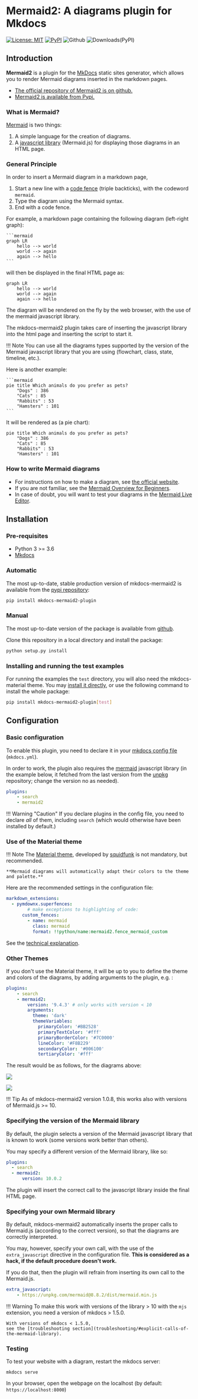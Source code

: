 # Mermaid2: A diagrams plugin for Mkdocs

[![License: MIT](https://img.shields.io/badge/License-MIT-yellow.svg)](https://opensource.org/licenses/MIT) 
[![PyPI](https://img.shields.io/pypi/v/mkdocs-mermaid2-plugin)](https://pypi.org/project/mkdocs-mermaid2-plugin/)
![Github](https://img.shields.io/github/v/tag/fralau/mkdocs-mermaid2-plugin?label=github%20tag)
![Downloads(PyPI)](https://img.shields.io/pypi/dm/mkdocs-mermaid2-plugin)

## Introduction
**Mermaid2** is a plugin for the [MkDocs](https://www.mkdocs.org/) 
static sites generator, which allows you 
to render Mermaid diagrams inserted in the markdown pages.

- [The official repository of Mermaid2 is on github.](https://github.com/fralau/mkdocs-mermaid2-plugin)
- [Mermaid2 is available from Pypi.](https://pypi.org/project/mkdocs-mermaid2-plugin/)

### What is Mermaid?

[Mermaid](https://mermaid.js.org/intro/) is two things: 

1. A simple language for the creation of diagrams.
2. A [javascript library](https://github.com/mermaid-js/mermaid) (Mermaid.js) 
   for displaying those diagrams in an HTML page.

### General Principle
In order to insert a Mermaid diagram in a markdown page, 

1. Start a new line with a [code fence](https://www.markdownguide.org/extended-syntax/#fenced-code-blocks) (triple backticks),
    with the codeword `mermaid`.
2. Type the diagram using the Mermaid syntax.
2. End with a code fence.




For example, a markdown page containing the following diagram (left-right graph):

    ```mermaid
    graph LR
        hello --> world
        world --> again
        again --> hello
    ```

will then be displayed in the final HTML page as:

```mermaid
graph LR
    hello --> world
    world --> again
    again --> hello
```

The diagram will be rendered on the fly by the web browser,
with the use of the mermaid javascript library. 

The mkdocs-mermaid2 plugin takes care of inserting the javascript library into
the html page and inserting the script to start it.


!!! Note
    You can use all the diagrams types supported by the version of the Mermaid 
    javascript library that you are using (flowchart, class, state, timeline, 
    etc.).


Here is another example:


    ```mermaid
    pie title Which animals do you prefer as pets?
        "Dogs" : 386
        "Cats" : 85
        "Rabbits" : 53
        "Hamsters" : 101
    ```

It will be rendered as (a pie chart):
```mermaid
pie title Which animals do you prefer as pets?
    "Dogs" : 386
    "Cats" : 85
    "Rabbits" : 53
    "Hamsters" : 101
```



### How to write Mermaid diagrams

* For instructions on how to make a diagram, see [the official website](https://mermaid.js.org).
* If you are not familiar, see the [Mermaid Overview for Beginners](https://mermaid.js.org/community/n00b-overview.html).
* In case of doubt, you will want to test your diagrams in the [Mermaid Live Editor](https://mermaid.live).




## Installation

### Pre-requisites

* Python 3 >= 3.6
* [Mkdocs](https://www.mkdocs.org/user-guide/installation/)

### Automatic

The most up-to-date, stable production version of mkdocs-mermaid2 is available from the [pypi repository](https://pypi.org/project/mkdocs-mermaid2-plugin/):

```bash
pip install mkdocs-mermaid2-plugin
```

### Manual
The most up-to-date version of the package is available from [github](https://github.com/fralau/mkdocs-mermaid2-plugin).

Clone this repository in a local directory and install the package:

```bash
python setup.py install
```

### Installing and running the test examples
For running the examples the `test` directory, 
you will also need the mkdocs-material theme. You may 
[install it directly](https://squidfunk.github.io/mkdocs-material/getting-started/),
or use the following command to install the whole package:

```bash
pip install mkdocs-mermaid2-plugin[test]
```





## Configuration

### Basic configuration
To enable this plugin, you need to declare it in your [mkdocs config file](https://www.mkdocs.org/user-guide/configuration/)
(`mkdocs.yml`).

In order to work, the plugin also requires the
[mermaid](https://www.npmjs.com/package/mermaid) javascript
library (in the example below, it fetched from the last version
from the [unpkg](https://unpkg.com/) repository; change the version
no as needed).

```yaml
plugins:
    - search
    - mermaid2
```
!!! Warning "Caution"
    If you declare plugins in the config file, you need to declare _all_ of them, 
    including `search` (which would otherwise have been installed by default.)

### Use of the Material theme

!!! Note
    The [Material theme](https://squidfunk.github.io/mkdocs-material/), 
    developed by [squidfunk](https://github.com/squidfunk)
    is not mandatory, but recommended.

    **Mermaid diagrams will automatically adapt their colors to the theme
    and palette.**

Here are the recommended settings in the configuration file:

```yaml
markdown_extensions:
  - pymdownx.superfences:
        # make exceptions to highlighting of code:
      custom_fences:
        - name: mermaid
          class: mermaid
          format: !!python/name:mermaid2.fence_mermaid_custom

```

See the [technical explanation](superfences/#usage-for-the-material-theme).


### Other Themes

If you don't use the Material theme, it will be up to you to define the
theme and colors of the diagrams, by adding arguments to the plugin, e.g. :

```yaml
plugins:
    - search
    - mermaid2:
        version: '9.4.3' # only works with version < 10
        arguments:
          theme: 'dark'
          themeVariables:
            primaryColor: '#BB2528'
            primaryTextColor: '#fff'
            primaryBorderColor: '#7C0000'
            lineColor: '#F8B229'
            secondaryColor: '#006100'
            tertiaryColor: '#fff'
```
The result would be as follows, for the diagrams above:

![](img/custom_colors1.png)

![](img/custom_colors2.png)

!!! Tip
    As of mkdocs-mermaid2 version 1.0.8, this works also with versions of Mermaid.js >= 10. 
    


### Specifying the version of the Mermaid library

By default, the plugin selects a version of the Mermaid javascript library
that is known to work (some versions work better than others).

You may specify a different version of the Mermaid library, like so:

```yaml
plugins:
  - search
  - mermaid2:
      version: 10.0.2
```

The plugin will insert the correct call to the javascript library
inside the final HTML page.


### Specifying your own Mermaid library

By default, mkdocs-mermaid2 automatically inserts the proper calls to
Mermaid.js (according to the correct version),
so that the diagrams are correctly interpreted.

You may, however, specify your own call, with the use of the `extra_javascript`
directive in the configuration file. **This is considered as a hack, 
if the default procedure doesn't work.**

If you do that, then the plugin will refrain from inserting its own call 
to the Mermaid.js.

```yaml
extra_javascript:
    - https://unpkg.com/mermaid@8.8.2/dist/mermaid.min.js
```



!!! Warning
    To make this work with versions of the library > 10
    with the `mjs` extension, you need a version of mkdocs > 1.5.0.

    With versions of mkdocs < 1.5.0, 
    see the [troubleshooting section](troubleshooting/#explicit-calls-of-the-mermaid-library).


### Testing

To test your website with a diagram, restart the mkdocs server:

    mkdocs serve

In your browser, open the webpage on the localhost
(by default: `https://localhost:8000`)
